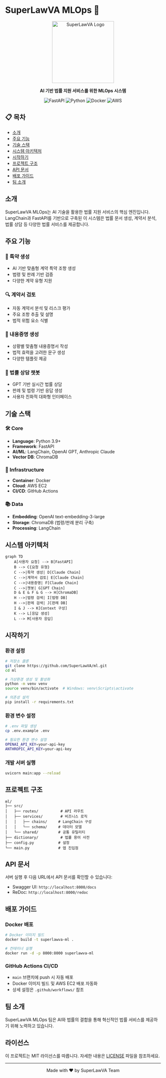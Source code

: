 # SuperLawVA MLOps 🤖

<div align="center">
  <img src="https://your-logo-url-here.png" alt="SuperLawVA Logo" width="200"/>
  
  **AI 기반 법률 지원 서비스를 위한 MLOps 시스템**
  
  ![FastAPI](https://img.shields.io/badge/FastAPI-005571?style=for-the-badge&logo=fastapi)
  ![Python](https://img.shields.io/badge/python-3670A0?style=for-the-badge&logo=python&logoColor=ffdd54)
  ![Docker](https://img.shields.io/badge/docker-%230db7ed.svg?style=for-the-badge&logo=docker&logoColor=white)
  ![AWS](https://img.shields.io/badge/AWS-%23FF9900.svg?style=for-the-badge&logo=amazon-aws&logoColor=white)
</div>

## 📋 목차

- [소개](#소개)
- [주요 기능](#주요-기능)
- [기술 스택](#기술-스택)
- [시스템 아키텍처](#시스템-아키텍처)
- [시작하기](#시작하기)
- [프로젝트 구조](#프로젝트-구조)
- [API 문서](#api-문서)
- [배포 가이드](#배포-가이드)
- [팀 소개](#팀-소개)

## 소개

SuperLawVA MLOps는 AI 기술을 활용한 법률 지원 서비스의 핵심 엔진입니다. LangChain과 FastAPI를 기반으로 구축된 이 시스템은 법률 문서 생성, 계약서 분석, 법률 상담 등 다양한 법률 서비스를 제공합니다.

## 주요 기능

### 📝 특약 생성

- AI 기반 맞춤형 계약 특약 조항 생성
- 법령 및 판례 기반 검증
- 다양한 계약 유형 지원

### 🔍 계약서 검토

- 자동 계약서 분석 및 리스크 평가
- 주요 조항 추출 및 설명
- 법적 위험 요소 식별

### 📨 내용증명 생성

- 상황별 맞춤형 내용증명서 작성
- 법적 효력을 고려한 문구 생성
- 다양한 템플릿 제공

### 💬 법률 상담 챗봇

- GPT 기반 실시간 법률 상담
- 판례 및 법령 기반 응답 생성
- 사용자 친화적 대화형 인터페이스

## 기술 스택

### 🛠 Core

- **Language**: Python 3.9+
- **Framework**: FastAPI
- **AI/ML**: LangChain, OpenAI GPT, Anthropic Claude
- **Vector DB**: ChromaDB

### 🔧 Infrastructure

- **Container**: Docker
- **Cloud**: AWS EC2
- **CI/CD**: GitHub Actions

### 📚 Data

- **Embedding**: OpenAI text-embedding-3-large
- **Storage**: ChromaDB (법령/판례 분리 구축)
- **Processing**: LangChain

## 시스템 아키텍처

```mermaid
graph TD
    A[사용자 요청] --> B[FastAPI]
    B --> C{요청 유형}
    C -->|특약 생성| D[Claude Chain]
    C -->|계약서 검토| E[Claude Chain]
    C -->|내용증명| F[Claude Chain]
    C -->|챗봇| G[GPT Chain]
    D & E & F & G --> H[ChromaDB]
    H -->|법령 검색| I[법령 DB]
    H -->|판례 검색| J[판례 DB]
    I & J --> K[Context 구성]
    K --> L[응답 생성]
    L --> M[사용자 응답]
```

## 시작하기

### 환경 설정

```bash
# 저장소 클론
git clone https://github.com/SuperLawVA/ml.git
cd ml

# 가상환경 생성 및 활성화
python -m venv venv
source venv/bin/activate  # Windows: venv\Scripts\activate

# 의존성 설치
pip install -r requirements.txt
```

### 환경 변수 설정

```bash
# .env 파일 생성
cp .env.example .env

# 필요한 환경 변수 설정
OPENAI_API_KEY=your-api-key
ANTHROPIC_API_KEY=your-api-key
```

### 개발 서버 실행

```bash
uvicorn main:app --reload
```

## 프로젝트 구조

```
ml/
├── src/
│   ├── routes/          # API 라우트
│   ├── services/        # 비즈니스 로직
│   │   ├── chains/     # LangChain 구성
│   │   └── schema/     # 데이터 모델
│   └── shared/         # 공통 유틸리티
├── dictionary/          # 법률 용어 사전
├── config.py           # 설정
└── main.py             # 앱 진입점
```

## API 문서

서버 실행 후 다음 URL에서 API 문서를 확인할 수 있습니다:

- Swagger UI: `http://localhost:8000/docs`
- ReDoc: `http://localhost:8000/redoc`

## 배포 가이드

### Docker 배포

```bash
# Docker 이미지 빌드
docker build -t superlawva-ml .

# 컨테이너 실행
docker run -d -p 8000:8000 superlawva-ml
```

### GitHub Actions CI/CD

- `main` 브랜치에 push 시 자동 배포
- Docker 이미지 빌드 및 AWS EC2 배포 자동화
- 상세 설정은 `.github/workflows/` 참조

## 팀 소개

SuperLawVA MLOps 팀은 AI와 법률의 결합을 통해 혁신적인 법률 서비스를 제공하기 위해 노력하고 있습니다.

## 라이선스

이 프로젝트는 MIT 라이선스를 따릅니다. 자세한 내용은 [LICENSE](LICENSE) 파일을 참조하세요.

---

<div align="center">
  Made with ❤️ by SuperLawVA Team
</div>
